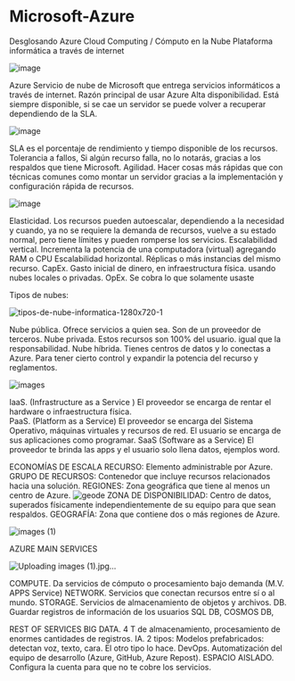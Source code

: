 # Microsoft-Azure
Desglosando Azure
Cloud Computing / Cómputo en la Nube
Plataforma informática a través de internet

![image](https://user-images.githubusercontent.com/87049768/125715485-b429444a-808d-4b0c-8e33-061aa1205eaf.png)

Azure 
Servicio de nube de Microsoft que entrega servicios informáticos a través de internet.
Razón principal de usar Azure
Alta disponibilidad. Está siempre disponible, si se cae un servidor se puede volver a recuperar dependiendo de la SLA.

![image](https://user-images.githubusercontent.com/87049768/125715822-b63d14da-2422-4dda-8898-78a2e104ab39.png)

SLA es el porcentaje de rendimiento y tiempo disponible de los recursos.
Tolerancia a fallos, Si algún recurso falla, no lo notarás, gracias a los respaldos que tiene Microsoft.
Agilidad. 
Hacer cosas más rápidas que con técnicas comunes como montar un servidor gracias a la implementación y configuración rápida de recursos.

![image](https://user-images.githubusercontent.com/87049768/125716068-bb0e72ca-c4fd-4353-9034-636e36f73ed9.png)

Elasticidad. 
Los recursos pueden autoescalar, dependiendo a la necesidad y cuando,  ya no se requiere la demanda de recursos, vuelve a su estado normal, pero tiene límites y pueden romperse los servicios.
Escalabilidad vertical. 
Incrementa la potencia de una computadora (virtual) agregando RAM o CPU
Escalabilidad horizontal. 
Réplicas o más instancias del mismo recurso. 
CapEx. 
Gasto inicial de dinero, en infraestructura física. usando nubes locales o privadas.
OpEx. 
Se cobra lo que solamente usaste

Tipos de nubes:

![tipos-de-nube-informatica-1280x720-1](https://user-images.githubusercontent.com/87049768/125717154-36e0222c-f305-4cd5-825b-be6f6d35f87d.jpg)

Nube pública. Ofrece servicios a quien sea. Son de un proveedor de terceros.
Nube privada. Estos recursos son 100% del usuario. igual que la responsabilidad.
Nube híbrida. Tienes centros de datos y lo conectas a Azure. Para tener cierto control y expandir la potencia del recurso y reglamentos.

![images](https://user-images.githubusercontent.com/87049768/125717382-6635224b-0d23-40bb-b182-520d68cf738c.jpg)

IaaS. (Infrastructure as a Service ) El proveedor se encarga de rentar el hardware o infraestructura física.  
PaaS. (Platform as a Service) El proveedor se encarga del Sistema Operativo, máquinas virtuales y recursos de red.  El usuario se encarga de sus aplicaciones como programar.
SaaS (Software as a Service) El proveedor te brinda las apps y el usuario solo llena datos, ejemplos word.

ECONOMÍAS DE ESCALA
RECURSO: 
Elemento administrable por Azure.
GRUPO DE RECURSOS: 
Contenedor que incluye recursos relacionados hacia una solución.
REGIONES: 
Zona geográfica que tiene al menos un centro de Azure.
![geode](https://user-images.githubusercontent.com/87049768/125717877-0deb35c6-fefe-48d9-900f-65012e9e9b31.jpg)
ZONA DE DISPONIBILIDAD: 
Centro de datos, superados físicamente independientemente de su equipo para que sean respaldos. 
GEOGRAFÍA:
Zona que contiene dos o más regiones de Azure.

![images (1)](https://user-images.githubusercontent.com/87049768/125718043-bf0f3fab-0117-4eba-bae6-f2e74f9e226f.jpg)

AZURE MAIN SERVICES

![Uploading images (1).jpg…]()

COMPUTE. Da servicios de cómputo o procesamiento bajo demanda (M.V. APPS Service)
NETWORK. Servicios que conectan recursos entre sí o al mundo.
STORAGE. Servicios de almacenamiento de objetos y archivos. 
DB.  Guardar registros de información de los usuarios SQL DB, COSMOS DB, 

REST OF SERVICES
BIG DATA. 4 T de almacenamiento, procesamiento de enormes cantidades de registros. 
IA. 2 tipos: Modelos prefabricados: detectan voz, texto, cara. El otro tipo lo hace. 
DevOps. Automatización del equipo de desarrollo (Azure, GitHub, Azure Repost).
ESPACIO AISLADO. Configura la cuenta para que no te cobre los servicios.
